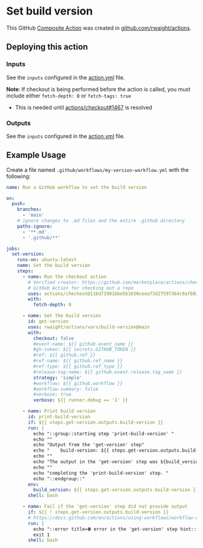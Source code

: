 # Set build version

This GitHub [Composite Action](https://docs.github.com/en/actions/sharing-automations/creating-actions/creating-a-composite-action) was created in [github.com/rwaight/actions](https://github.com/rwaight/actions).


## Deploying this action

### Inputs

See the `inputs` configured in the [action.yml](action.yml) file.

**Note**: If checkout is being performed before the action is called, you must include either `fetch-depth: 0` or `fetch-tags: true`
- This is needed until [actions/checkout#1467](https://github.com/actions/checkout/issues/1467) is resolved

### Outputs

See the `inputs` configured in the [action.yml](action.yml) file.


## Example Usage

Create a file named `.github/workflows/my-version-workflow.yml` with the following:
```yml
name: Run a GitHub workflow to set the build version

on:
  push:
    branches:
      - 'main'
    # ignore changes to .md files and the entire .github directory
    paths-ignore:
      - '**.md'
      - '.github/**'

jobs:
  set-version:
    runs-on: ubuntu-latest
    name: Set the build version
    steps:
      - name: Run the checkout action
        # Verified creator: https://github.com/marketplace/actions/checkout
        # GitHub Action for checking out a repo
        uses: actions/checkout@11bd71901bbe5b1630ceea73d27597364c9af683 # v4.2.2
        with:
          fetch-depth: 0

      - name: Get the build version
        id: get-version
        uses: rwaight/actions/vars/build-version@main
        with:
          checkout: false
          #event-name: ${{ github.event_name }}
          #gh-token: ${{ secrets.GITHUB_TOKEN }}
          #ref: ${{ github.ref }}
          #ref-name: ${{ github.ref_name }}
          #ref-type: ${{ github.ref_type }}
          #release-tag-name: ${{ github.event.release.tag_name }}
          strategy: 'simple'
          #workflow: ${{ github.workflow }}
          #workflow-summary: false
          #verbose: true
          verbose: ${{ runner.debug == '1' }}

      - name: Print build version
        id: print-build-version
        if: ${{ steps.get-version.outputs.build-version }}
        run: |
          echo "::group::starting step 'print-build-version' "
          echo ""
          echo "Output from the 'get-version' step"
          echo "    build-version: ${{ steps.get-version.outputs.build-version }} "
          echo ""
          echo "The output in the 'get-version' step was ${build_version} ."
          echo ""
          echo "completing the 'print-build-version' step. "
          echo "::endgroup::"
        env:
          build_version: ${{ steps.get-version.outputs.build-version }}
        shell: bash

      - name: Fail if the 'get-version' step did not provide output
        if: ${{ ! steps.get-version.outputs.build-version }}
        # https://docs.github.com/en/actions/using-workflows/workflow-commands-for-github-actions#setting-an-error-message
        run: |
          echo "::error title=⛔ error in the 'get-version' step hint::No output provided"
          exit 1
        shell: bash
```
